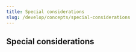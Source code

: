 ```yaml
---
title: Special considerations
slug: /develop/concepts/special-considerations
---
```


## Special considerations
